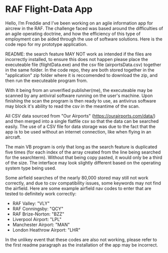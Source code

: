 # RAF Flight-Data App
Hello, I’m Freddie and I’ve been working on an agile information app for aircrew in the RAF. The challenge faced was based around the difficulties of an agile operating doctrine, and how the efficiency of this type of employment can be aided through the use of software solutions. Here is the code repo for my prototype application.

README: the search feature MAY NOT work as intended if the files are incorrectly installed, to ensure this does not happen please place the executeable file (filghtData.exe) and the csv file (airportsData.csv) together in the same folder. In the code repo, they are both stored together in the "application" zip folder where it is reccomended to download the zip, and then run the executeable program from.

With it being from an unverified publisher(me), the executeable may be scanned by any antiviral software running on the user's machine. Upon finishing the scan the program is then ready to use, as antivirus software may block it's ability to read the csv in the meantime of the scan.

All CSV data sourced from "Our Airports" (https://ourairports.com/data/) and then merged into a single flatfile csv so that the data can be searched easily. The use of a CSV file for data storage was due to the fact that the app is to be used without an internet connection, like when flying in an aircraft.   

The main VB program is only that long as the search feature is duplicated five times (for each index of the array created from the line being searched for the searchterm). Without that being copy pasted, it would only be a third of the size. The interface may look slightly different based on the operating system type being used.

Some airfield searches of the nearly 80,000 stored may still not work correctly, and due to csv compatibility issues, some keywords may not find the airfield. Here are some example airfield nav codes to enter that are tested to definitely work correctly:

- RAF Valley: "VLY"
- RAF Conningsby: "QCY"
- RAF Brize-Norton: "BZZ"
- Liverpool Airport: "LPL"
- Manchester Airport: "MAN"
- London Heathrow Airport: "LHR"

In the unlikey event that these codes are also not working, please refer to the first readme paragraph as the installation of the app may be incorrect.

